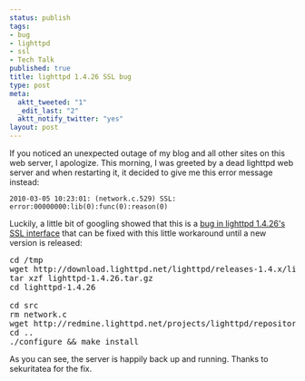 ```yaml
--- 
status: publish
tags: 
- bug
- lighttpd
- ssl
- Tech Talk
published: true
title: lighttpd 1.4.26 SSL bug
type: post
meta: 
  aktt_tweeted: "1"
  _edit_last: "2"
  aktt_notify_twitter: "yes"
layout: post
---
```

If you noticed an unexpected outage of my blog and all other sites on this web server, I apologize. This morning, I was greeted by a dead lighttpd web server and when restarting it, it decided to give me this error message instead:

<code>2010-03-05 10:23:01: (network.c.529) SSL: error:00000000:lib(0):func(0):reason(0)</code>

Luckily, a little bit of googling showed that this is a <a href="http://blog.sekuritatea.com/index.php/archives/34">bug in lighttpd 1.4.26's SSL interface</a> that can be fixed with this little workaround until a new version is released:

<pre>
cd /tmp
wget http://download.lighttpd.net/lighttpd/releases-1.4.x/lighttpd-1.4.26.tar.gz
tar xzf lighttpd-1.4.26.tar.gz
cd lighttpd-1.4.26

cd src
rm network.c
wget http://redmine.lighttpd.net/projects/lighttpd/repository/revisions/2716/raw/branches/lighttpd-1.4.x/src/network.c
cd ..
./configure && make install
</pre>

As you can see, the server is happily back up and running. Thanks to sekuritatea for the fix.

